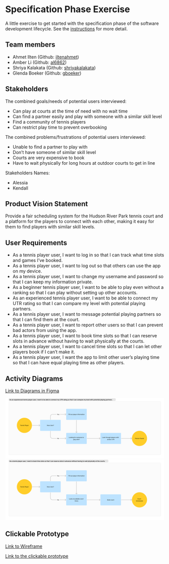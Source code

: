 # Specification Phase Exercise

A little exercise to get started with the specification phase of the software development lifecycle. See the [instructions](instructions.md) for more detail.

## Team members

- Ahmet Ilten (Github: [iltenahmet](https://github.com/iltenahmet))
- Amber Li (Github: [al6862](https://github.com/al6862))
- Shriya Kalakata (Github: [shriyakalakata](https://github.com/shriyakalakata))
- Glenda Boeker (Github: [gboeker](https://github.com/gboeker))

## Stakeholders

The combined goals/needs of potential users interviewed:
* Can play at courts at the time of need with no wait time
* Can find a partner easily and play with someone with a similar skill level
* Find a community of tennis players
* Can restrict play time to prevent overbooking

The combined problems/frustrations of potential users interviewed:
* Unable to find a partner to play with
* Don’t have someone of similar skill level
* Courts are very expensive to book
* Have to wait physically for long hours at outdoor courts to get in line

Stakeholders Names:
* Alessia
* Kendall

## Product Vision Statement

Provide a fair scheduling system for the Hudson River Park tennis court and a platform for the players to connect with each other, making it easy for them to find players with similar skill levels. 

## User Requirements

* As a tennis player user, I want to log in so that I can track what time slots and games I’ve booked.
* As a tennis player user, I want to log out so that others can use the app on my device.
* As a tennis player user, I want to change my username and password so that I can keep my information private.
* As a beginner tennis player user, I want to be able to play even without a ranking so that I can play without setting up other accounts.
* As an experienced tennis player user, I want to be able to connect my UTR rating so that I can compare my level with potential playing partners.
* As a tennis player user, I want to message potential playing partners so that I can find them at the court.
* As a tennis player user, I want to report other users so that I can prevent bad actors from using the app.
* As a tennis player user, I want to book time slots so that I can reserve slots in advance without having to wait physically at the courts.
* As a tennis player user, I want to cancel time slots so that I can let other players book if I can’t make it.
* As a tennis player user, I want the app to limit other user’s playing time so that I can have equal playing time as other players.

## Activity Diagrams

[Link to Diagrams in Figma](https://www.figma.com/file/BFRod3xFLJZbMwmyaT6Xdy/UML-Activity-Diagram?type=whiteboard&node-id=17001%3A718&t=yFRKDgVyDPNMnxcf-1)


![image](images/UML_Activity_Diagram_1.png)
![image](images/UML_Activity_Diagram_2.png)



## Clickable Prototype

[Link to Wireframe](https://www.figma.com/file/hjcsoSkuLFykiJkHuhtolY/Hudson-Court-Scheduler-%2B-Player-Finder?type=design&node-id=0%3A1&mode=design&t=vNFXLHc3sm7isx4i-1)

[Link to the clickable prototype](https://www.figma.com/proto/hjcsoSkuLFykiJkHuhtolY/Hudson-Court-Scheduler-%2B-Player-Finder?type=design&node-id=27-431&t=mro3AmiOT0Yz8LpV-0&scaling=scale-down&page-id=0%3A1&starting-point-node-id=27%3A431)